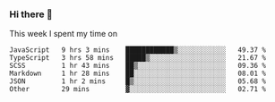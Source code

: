 ### Hi there 👋

<!--
**qiruohan/qiruohan** is a ✨ _special_ ✨ repository because its `README.md` (this file) appears on your GitHub profile.

Here are some ideas to get you started:

- 🔭 I’m currently working on ...
- 🌱 I’m currently learning ...
- 👯 I’m looking to collaborate on ...
- 🤔 I’m looking for help with ...
- 💬 Ask me about ...
- 📫 How to reach me: ...
- 😄 Pronouns: ...
- ⚡ Fun fact: ...
-->

This week I spent my time on 
<!--START_SECTION:waka-->

```text
JavaScript   9 hrs 3 mins    ████████████▒░░░░░░░░░░░░   49.37 %
TypeScript   3 hrs 58 mins   █████▒░░░░░░░░░░░░░░░░░░░   21.67 %
SCSS         1 hr 43 mins    ██▒░░░░░░░░░░░░░░░░░░░░░░   09.36 %
Markdown     1 hr 28 mins    ██░░░░░░░░░░░░░░░░░░░░░░░   08.01 %
JSON         1 hr 2 mins     █▒░░░░░░░░░░░░░░░░░░░░░░░   05.68 %
Other        29 mins         ▓░░░░░░░░░░░░░░░░░░░░░░░░   02.71 %
```

<!--END_SECTION:waka-->
